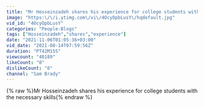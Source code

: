 ```yaml
---
title: "Mr Hosseinzadeh shares his experience for college students with the necessary skills"
image: "https:\/\/i.ytimg.com\/vi\/4OcyOpbLusY\/hqdefault.jpg"
vid_id: "4OcyOpbLusY"
categories: "People-Blogs"
tags: ["Hosseinzadeh","shares","experience"]
date: "2021-11-06T01:05:36+03:00"
vid_date: "2021-08-14T07:59:56Z"
duration: "PT42M15S"
viewcount: "40189"
likeCount: "0"
dislikeCount: "0"
channel: "Sam Brady"
---
```

{% raw %}Mr Hosseinzadeh shares his experience for college students with the necessary skills{% endraw %}
